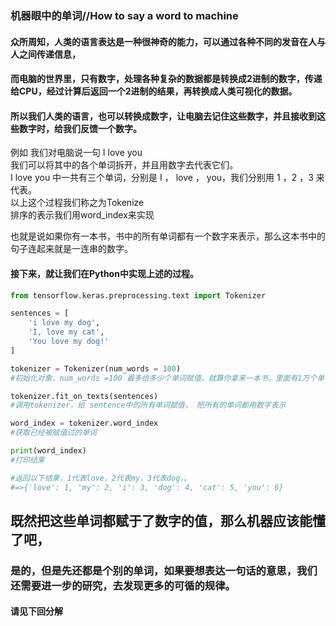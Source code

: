 ### 机器眼中的单词//How to say a word to machine
#### 众所周知，人类的语言表达是一种很神奇的能力，可以通过各种不同的发音在人与人之间传递信息，
#### 而电脑的世界里，只有数字，处理各种复杂的数据都是转换成2进制的数字，传递给CPU，经过计算后返回一个2进制的结果，再转换成人类可视化的数据。
#### 所以我们人类的语言，也可以转换成数字，让电脑去记住这些数字，并且接收到这些数字时，给我们反馈一个数字。

例如 我们对电脑说一句 I love you
<br />我们可以将其中的各个单词拆开，并且用数字去代表它们。
<br />I love you 中一共有三个单词，分别是 I ， love ， you，我们分别用 1 ，2 ，3 来代表。
<br />以上这个过程我们称之为Tokenize
<br />排序的表示我们用word_index来实现

也就是说如果你有一本书，书中的所有单词都有一个数字来表示，那么这本书中的句子连起来就是一连串的数字。

#### 接下来，就让我们在Python中实现上述的过程。



```python
from tensorflow.keras.preprocessing.text import Tokenizer

sentences = [
    'i love my dog',
    'I, love my cat',
    'You love my dog!'
]

tokenizer = Tokenizer(num_words = 100)  
#初始化对象，num_words =100 最多给多少个单词赋值，就算你拿来一本书，里面有1万个单词，也只给100个词赋值

tokenizer.fit_on_texts(sentences)
#调用tokenizer，给 sentence中的所有单词赋值， 把所有的单词都用数字表示

word_index = tokenizer.word_index
#获取已经被赋值过的单词

print(word_index)
#打印结果

#返回以下结果，1代表love，2代表my，3代表dog。。
#=>{'love': 1, 'my': 2, 'i': 3, 'dog': 4, 'cat': 5, 'you': 6}
```

## 既然把这些单词都赋于了数字的值，那么机器应该能懂了吧，
### 是的，但是先还都是个别的单词，如果要想表达一句话的意思，我们还需要进一步的研究，去发现更多的可循的规律。
#### 请见下回分解


